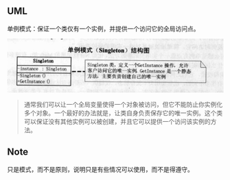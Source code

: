 ## UML

单例模式：保证一个类仅有一个实例，并提供一个访问它的全局访问点。

![image-20210115165734550](images/image-20210115165734550.png)



> 通常我们可以让一个全局变量使得一个对象被访问，但它不能防止你实例化多个对象。一个最好的办法就是，让类自身负责保存它的唯一实例。这个类可以保证没有其他实例可以被创建，并且它可以提供一个访问该实例的方法。



## Note

只是模式，而不是原则，说明只是有些情况可以使用，而不是得遵守。